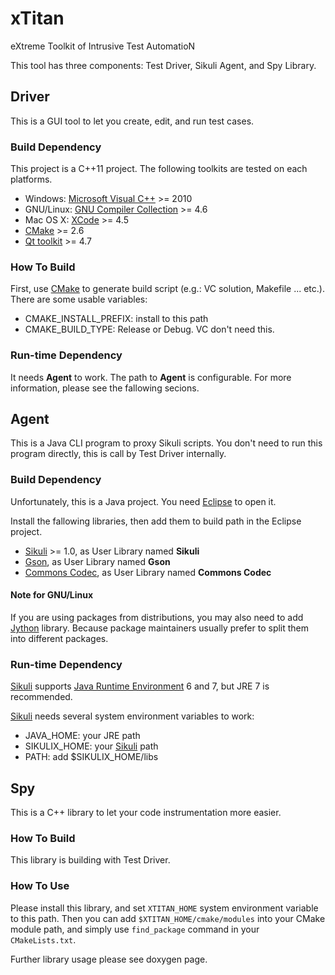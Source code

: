 # xTitan

eXtreme Toolkit of Intrusive Test AutomatioN

This tool has three components: Test Driver, Sikuli Agent, and Spy Library.

## Driver

This is a GUI tool to let you create, edit, and run test cases.

### Build Dependency

This project is a C++11 project.
The following toolkits are tested on each platforms.

* Windows: [Microsoft Visual C++] >= 2010
* GNU/Linux: [GNU Compiler Collection] >= 4.6
* Mac OS X: [XCode] >= 4.5
* [CMake] >= 2.6
* [Qt toolkit] >= 4.7

### How To Build

First, use [CMake] to generate build script (e.g.: VC solution, Makefile ...
etc.). There are some usable variables:

* CMAKE_INSTALL_PREFIX: install to this path
* CMAKE_BUILD_TYPE: Release or Debug. VC don't need this.

### Run-time Dependency

It needs **Agent** to work.
The path to **Agent** is configurable.
For more information, please see the fallowing secions.

## Agent

This is a Java CLI program to proxy Sikuli scripts. You don't need to run this
program directly, this is call by Test Driver internally.

### Build Dependency

Unfortunately, this is a Java project.
You need [Eclipse] to open it.

Install the fallowing libraries, then add them to build path in the Eclipse
project.

* [Sikuli] >= 1.0, as User Library named **Sikuli**
* [Gson], as User Library named **Gson**
* [Commons Codec], as User Library named **Commons Codec**

#### Note for GNU/Linux

If you are using packages from distributions, you may also need to add [Jython]
library. Because package maintainers usually prefer to split them into
different packages.

### Run-time Dependency

[Sikuli] supports [Java Runtime Environment] 6 and 7, but JRE 7 is recommended.

[Sikuli] needs several system environment variables to work:

* JAVA_HOME: your JRE path
* SIKULIX_HOME: your [Sikuli] path
* PATH: add $SIKULIX_HOME/libs

## Spy

This is a C++ library to let your code instrumentation more easier.

### How To Build

This library is building with Test Driver.

### How To Use

Please install this library, and set `XTITAN_HOME` system environment variable
to this path. Then you can add `$XTITAN_HOME/cmake/modules` into your CMake
module path, and simply use `find_package` command in your `CMakeLists.txt`.

Further library usage please see doxygen page.


[Commons Codec]: http://commons.apache.org/codec/
[CMake]: http://www.cmake.org/
[Eclipse]: http://www.eclipse.org/
[GNU Compiler Collection]: http://gcc.gnu.org/
[Gson]: http://code.google.com/p/google-gson/
[Java Runtime Environment]: http://www.oracle.com/technetwork/java/javase/downloads/index.html
[Jython]: http://www.jython.org/
[Microsoft Visual C++]: http://msdn.microsoft.com/en-us/vstudio/aa718325
[Qt toolkit]: http://qt.nokia.com/
[Sikuli]: http://sikuli.org/
[XCode]: https://developer.apple.com/xcode/
